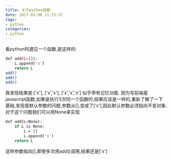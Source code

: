 ```yaml
---
title: 关于python函数
date: 2017-01-08 11:13:37
tags:
- python
categories:
- python
---
```

看python时遇见一个函数,是这样的:
```bash
def add(L=[]):  
    L.append('x')  
    return L
add()
add()
add()
```

我发现结果是:['x'], ['x','x'], ['x','x','x']
似乎带有记忆功能.
因为写前端是javascript函数,如果是执行3次同一个函数时,结果应该是一样的,重新了解了一下基础,发现是默认参数的问题,参数从[],变成了[‘x’],因此默认参数必须指向不变对象.
对于这个问题我们可以用None来实现
```bash
def add(L=None):  
    if L is None:    
        L = []  
        L.append('x')  
    return L
```
这样参数指向[],即使多次用add()调用,结果还是['x']
